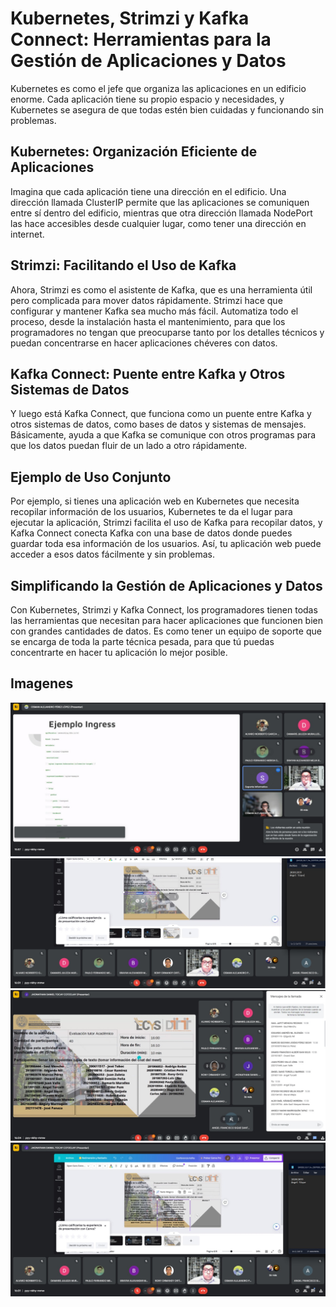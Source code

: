 # Kubernetes, Strimzi y Kafka Connect: Herramientas para la Gestión de Aplicaciones y Datos

Kubernetes es como el jefe que organiza las aplicaciones en un edificio enorme. Cada aplicación tiene su propio espacio y necesidades, y Kubernetes se asegura de que todas estén bien cuidadas y funcionando sin problemas.

## Kubernetes: Organización Eficiente de Aplicaciones

Imagina que cada aplicación tiene una dirección en el edificio. Una dirección llamada ClusterIP permite que las aplicaciones se comuniquen entre sí dentro del edificio, mientras que otra dirección llamada NodePort las hace accesibles desde cualquier lugar, como tener una dirección en internet.

## Strimzi: Facilitando el Uso de Kafka

Ahora, Strimzi es como el asistente de Kafka, que es una herramienta útil pero complicada para mover datos rápidamente. Strimzi hace que configurar y mantener Kafka sea mucho más fácil. Automatiza todo el proceso, desde la instalación hasta el mantenimiento, para que los programadores no tengan que preocuparse tanto por los detalles técnicos y puedan concentrarse en hacer aplicaciones chéveres con datos.

## Kafka Connect: Puente entre Kafka y Otros Sistemas de Datos

Y luego está Kafka Connect, que funciona como un puente entre Kafka y otros sistemas de datos, como bases de datos y sistemas de mensajes. Básicamente, ayuda a que Kafka se comunique con otros programas para que los datos puedan fluir de un lado a otro rápidamente.

## Ejemplo de Uso Conjunto

Por ejemplo, si tienes una aplicación web en Kubernetes que necesita recopilar información de los usuarios, Kubernetes te da el lugar para ejecutar la aplicación, Strimzi facilita el uso de Kafka para recopilar datos, y Kafka Connect conecta Kafka con una base de datos donde puedes guardar toda esa información de los usuarios. Así, tu aplicación web puede acceder a esos datos fácilmente y sin problemas.

## Simplificando la Gestión de Aplicaciones y Datos

Con Kubernetes, Strimzi y Kafka Connect, los programadores tienen todas las herramientas que necesitan para hacer aplicaciones que funcionen bien con grandes cantidades de datos. Es como tener un equipo de soporte que se encarga de toda la parte técnica pesada, para que tú puedas concentrarte en hacer tu aplicación lo mejor posible.

## Imagenes

![confe1](./images/confe1.jpg)
![confe2](./images/confe2.jpg)
![confe4](./images/confe4.jpg)
![confe5](./images/confe5.jpg)
